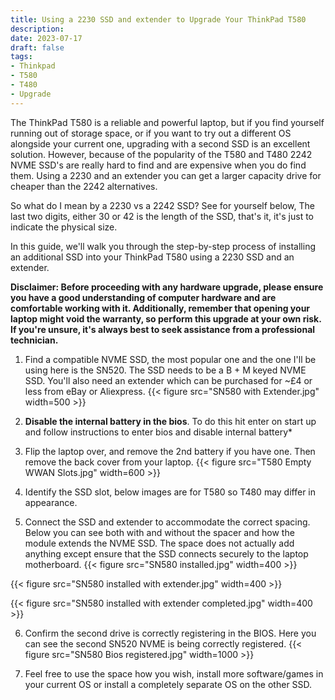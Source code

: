 ```yaml
---
title: Using a 2230 SSD and extender to Upgrade Your ThinkPad T580 
description: 
date: 2023-07-17
draft: false
tags:
- Thinkpad
- T580
- T480
- Upgrade
---
```


The ThinkPad T580 is a reliable and powerful laptop, but if you find yourself running out of storage space, or if you want to try out a different OS alongside your current one, upgrading with a second SSD is an excellent solution. However, because of the popularity of the T580 and T480 2242 NVME SSD's are really hard to find and are expensive when you do find them. Using a 2230 and an extender you can get a larger capacity drive for cheaper than the 2242 alternatives.

So what do I mean by a 2230 vs a 2242 SSD? See for yourself below, The last two digits, either 30 or 42 is the length of the SSD, that's it, it's just to indicate the physical size.

In this guide, we'll walk you through the step-by-step process of installing an additional SSD into your ThinkPad T580 using a 2230 SSD and an extender. 

**Disclaimer: Before proceeding with any hardware upgrade, please ensure you have a good understanding of computer hardware and are comfortable working with it. Additionally, remember that opening your laptop might void the warranty, so perform this upgrade at your own risk. If you're unsure, it's always best to seek assistance from a professional technician.**

1. Find a compatible NVME SSD, the most popular one and the one I'll be using here is the SN520. The SSD needs to be a B + M keyed NVME SSD. You'll also need an extender which can be purchased for ~£4 or less from eBay or Aliexpress.
{{< figure src="SN580 with Extender.jpg" width=500 >}}
2. **Disable the internal battery in the bios**. To do this hit enter on start up and follow instructions to enter bios and disable internal battery*
3. Flip the laptop over, and remove the 2nd battery if you have one. Then remove the back cover from your laptop.
{{< figure src="T580 Empty WWAN Slots.jpg" width=600 >}}

4. Identify the SSD slot, below images are for T580 so T480 may differ in appearance.
5. Connect the SSD and extender to accommodate the correct spacing. Below you can see both with and without the spacer and how the module extends the NVME SSD. The space does not actually add anything except ensure that the SSD connects securely to the laptop motherboard.
{{< figure src="SN580 installed.jpg" width=400 >}}

{{< figure src="SN580 installed with extender.jpg" width=400 >}}

{{< figure src="SN580 installed with extender completed.jpg" width=400 >}}

6. Confirm the second drive is correctly registering in the BIOS. Here you can see the second SN520 NVME is being correctly registered.
{{< figure src="SN580 Bios registered.jpg" width=1000 >}}

7. Feel free to use the space how you wish, install more software/games in your current OS or install a completely separate OS on the other SSD.